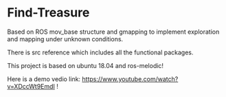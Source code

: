# Find-Treasure
Based on ROS mov_base structure and gmapping to implement exploration and mapping under unknown conditions.

There is src reference which includes all the functional packages.

This project is based on ubuntu 18.04 and ros-melodic!

Here is a demo vedio link: https://www.youtube.com/watch?v=XDccWt9EmdI !
